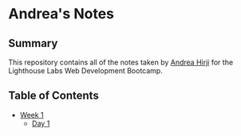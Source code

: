 # Andrea's Notes
## Summary
This repository contains all of the notes taken by [Andrea Hirji](https://github.com/andreamayhirji) for the Lighthouse Labs Web Development Bootcamp.
## Table of Contents
* [Week 1](/Week_1)
  * [Day 1](/Week_1/Day_1)

